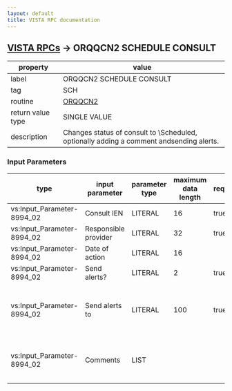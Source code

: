 ```yaml
---
layout: default
title: VISTA RPC documentation
---
```




## [VISTA RPCs](TableOfContent.md) &#8594; ORQQCN2 SCHEDULE CONSULT 

 property | value 
--- | --- 
 label | ORQQCN2 SCHEDULE CONSULT
 tag | SCH
 routine | [ORQQCN2](http://code.osehra.org/dox/Routine_ORQQCN2_source.html)
 return value type | SINGLE VALUE
 description | Changes status of consult to \Scheduled\, optionally adding a comment andsending alerts.

### Input Parameters

| type | input parameter | parameter type | maximum data length | required | description | 
| --- | --- | --- | --- | --- | --- | 
| vs:Input_Parameter-8994_02 | Consult IEN | LITERAL | 16 | true | Consult IEN in file 123. | 
| vs:Input_Parameter-8994_02 | Responsible provider | LITERAL | 32 | true |  | 
| vs:Input_Parameter-8994_02 | Date of action | LITERAL | 16 |  |  | 
| vs:Input_Parameter-8994_02 | Send alerts? | LITERAL | 2 | true |  | 
| vs:Input_Parameter-8994_02 | Send alerts to | LITERAL | 100 | true | \;\ separated list of alert recipients - pointers to file 200. | 
| vs:Input_Parameter-8994_02 | Comments | LIST |  |  | Array of comments to be added with this action. | 